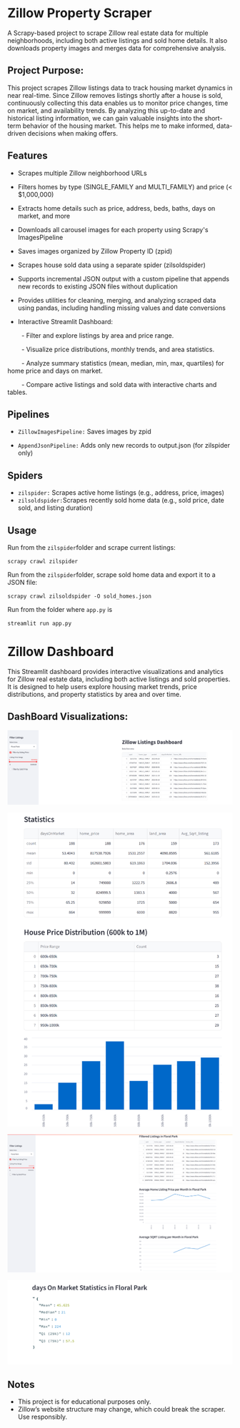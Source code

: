 # Zillow Property Scraper

A Scrapy-based project to scrape Zillow real estate data for multiple neighborhoods, including both active listings and sold home details. It also downloads property images and merges data for comprehensive analysis.

## Project Purpose:

This project scrapes Zillow listings data to track housing market dynamics in near real-time. Since Zillow removes listings shortly after a house is sold, continuously collecting this data enables us to monitor price changes, time on market, and availability trends.
By analyzing this up-to-date and historical listing information, we can gain valuable insights into the short-term behavior of the housing market. This helps me to make informed, data-driven decisions when making offers.

## Features

- Scrapes multiple Zillow neighborhood URLs

- Filters homes by type (SINGLE_FAMILY and MULTI_FAMILY) and price (< $1,000,000)

- Extracts home details such as price, address, beds, baths, days on market, and more

- Downloads all carousel images for each property using Scrapy's ImagesPipeline

- Saves images organized by Zillow Property ID (zpid)

- Scrapes house sold data using a separate spider (zilsoldspider)

- Supports incremental JSON output with a custom pipeline that appends new records to existing JSON files without duplication

- Provides utilities for cleaning, merging, and analyzing scraped data using pandas, including handling missing values and date conversions

- Interactive Streamlit Dashboard:

        - Filter and explore listings by area and price range.

        - Visualize price distributions, monthly trends, and area statistics.

        - Analyze summary statistics (mean, median, min, max, quartiles) for home price and days on market.

        - Compare active listings and sold data with interactive charts and tables.

## Pipelines

- `ZillowImagesPipeline:` Saves images by zpid

- `AppendJsonPipeline:` Adds only new records to output.json (for zilspider only)

## Spiders

- `zilspider:` Scrapes active home listings (e.g., address, price, images)
- `zilsoldspider:`Scrapes recently sold home data (e.g., sold price, date sold, and listing duration)

## Usage

Run from the `zilspider`folder and scrape current listings:

    scrapy crawl zilspider

Run from the `zilspider`folder, scrape sold home data and export it to a JSON file:

    scrapy crawl zilsoldspider -O sold_homes.json

Run from the folder where `app.py` is

```
streamlit run app.py
```

# Zillow Dashboard

This Streamlit dashboard provides interactive visualizations and analytics for Zillow real estate data, including both active listings and sold properties. It is designed to help users explore housing market trends, price distributions, and property statistics by area and over time.





## DashBoard Visualizations:

![Dashboard](readMe/1.png)

![Dashboard](readMe/2.png)

![Dashboard](readMe/3.png)

![Dashboard](readMe/4.png)

## Notes

- This project is for educational purposes only.
- Zillow’s website structure may change, which could break the scraper. Use responsibly.
  
  


